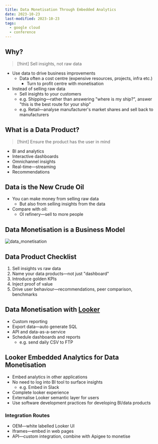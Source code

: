 ```yaml
---
title: Data Monetisation Through Embedded Analytics
date: 2023-10-23
last-modified: 2023-10-23
tags:
  - google cloud
  - conference
---
```


## Why?

> [!hint]
> Sell insights, not raw data

- Use data to drive business improvements
	- Data often a cost centre (expensive resources, projects, infra etc.)
		- Turn to profit centre with monetisation
- Instead of selling raw data
	- Sell insights to your customers
	- e.g. Shipping—rather than answering "where is my ship?", answer "this is the best route for your ship"
	- e.g. Retail—analyse manufacturer's market shares and sell back to manufacturers

## What is a Data Product?

> [!hint]
> Ensure the product has the user in mind

- BI and analytics
- Interactive dashboards
- Omnichannel insights
- Real-time—streaming
- Recommendations

## Data is the New Crude Oil

- You can make money from selling raw data
	- But also from selling insights from the data
- Compare with oil:
	- Ol refinery—sell to more people

## Data Monetisation is a Business Model

![data_monetisation](files/data_monetisation.svg)

## Data Product Checklist

1. Sell insights vs raw data
2. Name your data products—not just "dashboard"
3. Introduce golden KPIs
4. Inject proof of value
5. Drive user behaviour—recommendations, peer comparison, benchmarks

## Data Monetisation with [Looker](notes/Looker.md)

- Custom reporting
- Export data—auto generate SQL
- API and data-as-a-service
- Schedule dashboards and reports
	- e.g. send daily CSV to FTP

## Looker Embedded Analytics for Data Monetisation

- Embed analytics in other applications
- No need to log into BI tool to surface insights
	- e.g. Embed in Slack
- Complete looker experience
- Externalise Looker semantic layer for users
- Use software development practices for developing BI/data products

### Integration Routes

- OEM—white labelled Looker UI
- Iframes—embed in web pages
- API—custom integration, combine with Apigee to monetise

